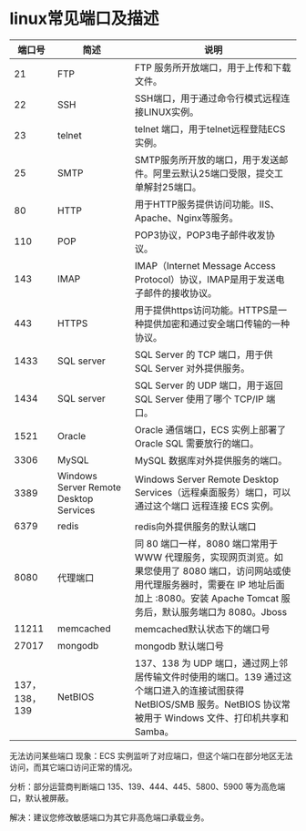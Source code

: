 # linux常见端口及描述

| 端口号        | 简述                                   | 说明                                                         |
| ------------- | -------------------------------------- | ------------------------------------------------------------ |
| 21            | FTP                                    | FTP 服务所开放端口，用于上传和下载文件。                     |
| 22            | SSH                                    | SSH端口，用于通过命令行模式远程连接LINUX实例。               |
| 23            | telnet                                 | telnet 端口，用于telnet远程登陆ECS实例。                     |
| 25            | SMTP                                   | SMTP服务所开放的端口，用于发送邮件。阿里云默认25端口受限，提交工单解封25端口。 |
| 80            | HTTP                                   | 用于HTTP服务提供访问功能。IIS、Apache、Nginx等服务。         |
| 110           | POP                                    | POP3协议，POP3电子邮件收发协议。                             |
| 143           | IMAP                                   | IMAP（Internet Message Access Protocol）协议，IMAP是用于发送电子邮件的接收协议。 |
| 443           | HTTPS                                  | 用于提供https访问功能。HTTPS是一种提供加密和通过安全端口传输的一种协议。 |
| 1433          | SQL server                             | SQL Server 的 TCP 端口，用于供 SQL Server 对外提供服务。     |
| 1434          | SQL server                             | SQL Server 的 UDP 端口，用于返回 SQL Server 使用了哪个 TCP/IP 端口。 |
| 1521          | Oracle                                 | Oracle 通信端口，ECS 实例上部署了 Oracle SQL 需要放行的端口。 |
| 3306          | MySQL                                  | MySQL 数据库对外提供服务的端口。                             |
| 3389          | Windows Server Remote Desktop Services | Windows Server Remote Desktop Services（远程桌面服务）端口，可以通过这个端口 远程连接 ECS 实例。 |
| 6379          | redis                                  | redis向外提供服务的默认端口                                  |
| 8080          | 代理端口                               | 同 80 端口一样，8080 端口常用于 WWW 代理服务，实现网页浏览。如果您使用了 8080 端口，访问网站或使用代理服务器时，需要在 IP 地址后面加上 :8080。安装 Apache Tomcat 服务后，默认服务端口为 8080。Jboss |
| 11211         | memcached                              | memcached默认状态下的端口号                                  |
| 27017         | mongodb                                | mongodb 默认端口号                                           |
| 137，138，139 | NetBIOS                                | 137、138 为 UDP 端口，通过网上邻居传输文件时使用的端口。139 通过这个端口进入的连接试图获得 NetBIOS/SMB 服务。NetBIOS 协议常被用于 Windows 文件、打印机共享和 Samba。 |

无法访问某些端口
现象：ECS 实例监听了对应端口，但这个端口在部分地区无法访问，而其它端口访问正常的情况。

分析：部分运营商判断端口 135、139、444、445、5800、5900 等为高危端口，默认被屏蔽。

解决：建议您修改敏感端口为其它非高危端口承载业务。